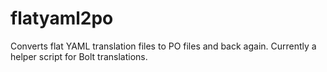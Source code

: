 flatyaml2po
===========

Converts flat YAML translation files to PO files and back again. Currently a helper script for Bolt translations.
